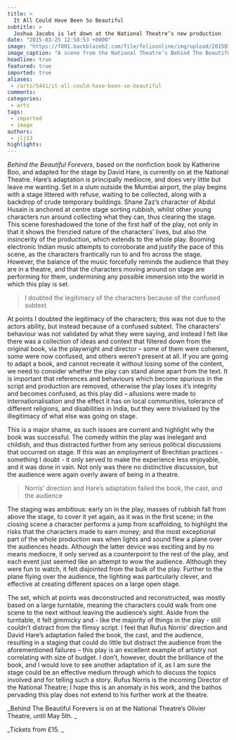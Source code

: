 ```yaml
---
title: >
  It All Could Have Been So Beautiful
subtitle: >
  Joshua Jacobs is let down at the National Theatre’s new production
date: "2015-03-25 12:58:53 +0000"
image: "https://f001.backblazeb2.com/file/felixonline/img/upload/201503251257-ff712-a-scene-from-behind-the-beautiful-forevers---image-by-richard-hubert-smitha.jpg"
image_caption: "A scene from the National Theatre’s Behind The Beautiful Forevers "
headline: true
featured: true
imported: true
aliases:
 - /arts/5441/it-all-could-have-been-so-beautiful
comments:
categories:
 - arts
tags:
 - imported
 - image
authors:
 - jlj13
highlights:
---
```


_Behind the Beautiful Forevers_, based on the non­fiction book by Katherine Boo, and adapted for the stage by David Hare, is currently on at the National Theatre. Hare’s adaptation is principally mediocre, and does very little but leave me wanting. Set in a slum outside the Mumbai airport, the play begins with a stage littered with refuse, waiting to be collected, along with a backdrop of crude temporary buildings. Shane Zaz’s character of Abdul Husain is anchored at centre stage sorting rubbish, whilst other young characters run around collecting what they can, thus clearing the stage. This scene foreshadowed the tone of the first half of the play, not only in that it shows the frenzied nature of the characters’ lives, but also the insincerity of the production, which extends to the whole play. Booming electronic Indian music attempts to corroborate and justify the pace of this scene, as the characters frantically run to and fro across the stage. However, the balance of the music forcefully reminds the audience that they are in a theatre, and that the characters moving around on stage are performing for them, undermining any possible immersion into the world in which this play is set.

> I doubted the legitimacy of the characters because of the confused subtext

At points I doubted the legitimacy of the characters; this was not due to the actors ability, but instead because of a confused subtext. The characters’ behaviour was not validated by what they were saying, and instead I felt like there was a collection of ideas and context that filtered down from the original book, via the playwright and director – some of them were coherent, some were now confused, and others weren’t present at all. If you are going to adapt a book, and cannot recreate it without losing some of the content, we need to consider whether the play can stand alone apart from the text. It is important that references and behaviours which become spurious in the script and production are removed, otherwise the play loses it’s integrity and becomes confused, as this play did – allusions were made to internationalisation and the effect it has on local communities, tolerance of different religions, and disabilities in India, but they were trivialised by the illegitimacy of what else was going on stage.

This is a major shame, as such issues are current and highlight why the book was successful. The comedy within the play was inelegant and childish, and thus distracted further from any serious political discussions that occurred on stage. If this was an employment of Brechtian practices - something I doubt - it only served to make the experience less enjoyable, and it was done in vain. Not only was there no distinctive discussion, but the audience were again overly aware of being in a theatre.

> Norris’ direction and Hare’s adaptation failed the book, the cast, and the audience

The staging was ambitious: early on in the play, masses of rubbish fall from above the stage, to cover it yet again, as it was in the first scene; in the closing scene a character performs a jump from scaffolding, to highlight the risks that the characters made to earn money; and the most exceptional part of the whole production was when lights and sound flew a plane over the audiences heads. Although the latter device was exciting and by no means mediocre, it only served as a counterpoint to the rest of the play, and each event just seemed like an attempt to wow the audience. Although they were fun to watch, it felt disjointed from the bulk of the play. Further to the plane flying over the audience, the lighting was particularly clever, and effective at creating different spaces on a large open stage.

The set, which at points was deconstructed and reconstructed, was mostly based on a large turntable, meaning the characters could walk from one scene to the next without leaving the audience’s sight. Aside from the turntable, it felt gimmicky and - like the majority of things in the play - still couldn’t distract from the flimsy script. I feel that Rufus Norris’ direction and David Hare’s adaptation failed the book, the cast, and the audience, resulting in a staging that could do little but distract the audience from the aforementioned failures – this play is an excellent example of artistry not correlating with size of budget. I don’t, however, doubt the brilliance of the book, and I would love to see another adaptation of it, as I am sure the stage could be an effective medium through which to discuss the topics involved and for telling such a story. Rufus Norris is the incoming Director of the National Theatre; I hope this is an anomaly in his work, and the bathos pervading this play does not extend to his further work at the theatre.

_Behind The Beautiful Forevers is on at the National Theatre’s Olivier Theatre, until May 5th. _

_Tickets from £15. _

